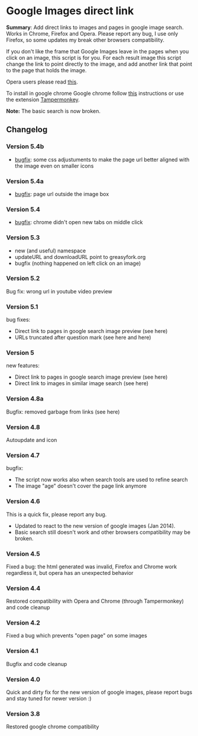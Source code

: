 Google Images direct link
=========================

**Summary**: Add direct links to images and pages in google image
search. 
Works in Chrome, Firefox and Opera. Please report any bug, I use only
Firefox, so some updates my break other browsers compatibility.

If you don't like the frame that Google Images leave in the pages when
you click on an image, this script is for you.
For each result image this script change the link to point directly to
the image, and add another link that point to the page that holds the
image.

Opera users please read [this](http://www.opera.com/docs/userjs/using/#securepages).

To install in google chrome Google chrome follow
[this](http://techie-buzz.com/browsers/chrome-blocking-extension-apps-scripts-chrome-web-store.html)
instructions or use the extension
[Tampermonkey](https://chrome.google.com/webstore/detail/tampermonkey/dhdgffkkebhmkfjojejmpbldmpobfkfo?hl=en).

**Note:** The basic search is now broken.

## Changelog

### Version 5.4b
- [bugfix](https://greasyfork.org/en/forum/discussion/comment/9870/#Comment_9870): some css adjustuments to make the page url better aligned with the image even on smaller icons

### Version 5.4a
- [bugfix](https://greasyfork.org/de/forum/discussion/3123/popup-not-correctly-aligned): page url outside the image box

### Version 5.4
- [bugfix](https://greasyfork.org/en/forum/discussion/2898/a-new-tab): chrome didn't open new tabs on middle click

### Version 5.3
- new (and useful) namespace
- updateURL and downloadURL point to greasyfork.org
- bugfix (nothing happened on left click on an image)

### Version 5.2
Bug fix: wrong url in youtube video preview

### Version 5.1
bug fixes:
- Direct link to pages in google search image preview (see here)
- URLs truncated after question mark (see here and here)

### Version 5
new features:
- Direct link to pages in google search image preview (see here)
- Direct link to images in similar image search (see here)

### Version 4.8a
Bugfix: removed garbage from links (see here)

### Version 4.8
Autoupdate and icon

### Version 4.7
bugfix: 
- The script now works also when search tools are used to refine search
- The image "age" doesn't cover the page link anymore

### Version 4.6
This is a quick fix, please report any bug.
- Updated to react to the new version of google images (Jan 2014).
- Basic search still doesn't work and other browsers
compatibility may be broken. 

### Version 4.5
Fixed a bug: the html generated was invalid, Firefox and Chrome work
regardless it, but opera has an unexpected behavior

### Version 4.4
Restored compatibility with Opera and Chrome (through Tampermonkey)
and code cleanup

### Version 4.2
Fixed a bug which prevents "open page" on some images

### Version 4.1
Bugfix and code cleanup

### Version 4.0
Quick and dirty fix for the new version of google images, please
report bugs and stay tuned for newer version :)

### Version 3.8
Restored google chrome compatibility

